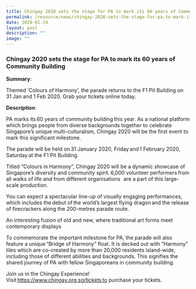 ```yaml
---
title: Chingay 2020 sets the stage for PA to mark its 60 years of Community Building
permalink: /resource/news/chingay-2020-sets-the-stage-for-pa-to-mark-its-60-years-of-community-building/
date: 2020-01-24
layout: post
description: ""
image: ""
---
```

### Chingay 2020 sets the stage for PA to mark its 60 years of Community Building 

**Summary**: 

Themed ‘Colours of Harmony’, the parade returns to the F1 Pit Building on 31 Jan and 1 Feb 2020. Grab your tickets online today. 


**Description**: 

PA marks its 60 years of community building this year. As a national platform which brings people from diverse backgrounds together to celebrate Singapore’s unique multi-culturalism, Chingay 2020 will be the first event to mark this significant milestone. 

The parade will be held on 31 January 2020, Friday and 1 February 2020, Saturday at the F1 Pit Building. 

Titled “Colours in Harmony”, Chingay 2020 will be a dynamic showcase of Singapore’s diversity and community spirit. 6,000 volunteer performers from all walks of life and from different organisations   are a part of this large-scale production. 

You can expect a spectacular line-up of visually engaging performances, which includes the debut of the world’s largest flying dragon and the release of firecrackers along the 200-metres parade route. 

An interesting fusion of old and new, where traditional art forms meet contemporary displays 

To commemorate the important milestone for PA, the parade will also feature a unique “Bridge of Harmony” float. It is decked out with “Harmony” tiles which are co-created by more than 20,000 residents island-wide, including those of different abilities and backgrounds. This signifies the shared journey of PA with fellow Singaporeans in community building. 

Join us in the Chingay Experience! Visit https://www.chingay.org.sg/tickets to purchase your tickets.